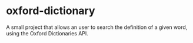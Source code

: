 # oxford-dictionary
A small project that allows an user to search the definition of a given word, using the Oxford Dictionaries API.
